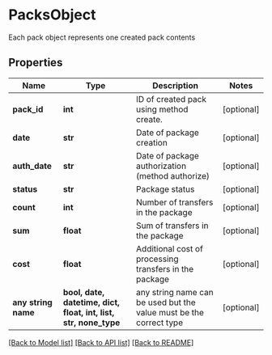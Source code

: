 # PacksObject

Each pack object represents one created pack contents

## Properties
Name | Type | Description | Notes
------------ | ------------- | ------------- | -------------
**pack_id** | **int** | ID of created pack using method create. | [optional] 
**date** | **str** | Date of package creation | [optional] 
**auth_date** | **str** | Date of package authorization (method authorize) | [optional] 
**status** | **str** | Package status | [optional] 
**count** | **int** | Number of transfers in the package | [optional] 
**sum** | **float** | Sum of transfers in the package | [optional] 
**cost** | **float** | Additional cost of processing transfers in the package  | [optional] 
**any string name** | **bool, date, datetime, dict, float, int, list, str, none_type** | any string name can be used but the value must be the correct type | [optional]

[[Back to Model list]](../README.md#documentation-for-models) [[Back to API list]](../README.md#documentation-for-api-endpoints) [[Back to README]](../README.md)


